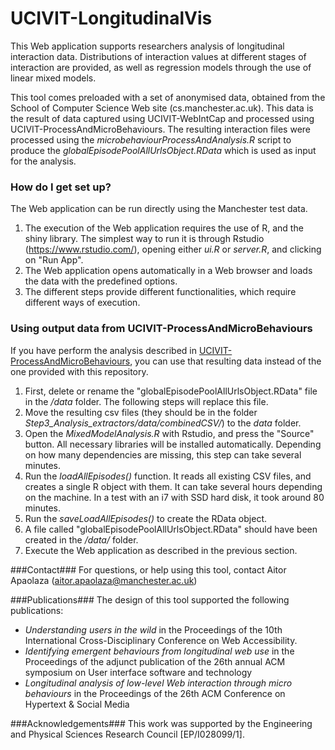 # UCIVIT-LongitudinalVis #

This Web application supports researchers analysis of longitudinal interaction data. Distributions of interaction values at different stages of interaction are provided, as well as regression models through the use of linear mixed models.

This tool comes preloaded with a set of anonymised data, obtained from the School of Computer Science Web site (cs.manchester.ac.uk). This data is the result of data captured using UCIVIT-WebIntCap and processed using UCIVIT-ProcessAndMicroBehaviours. The resulting interaction files were processed using the *microbehaviourProcessAndAnalysis.R* script to produce the *globalEpisodePoolAllUrlsObject.RData* which is used as input for the analysis.

### How do I get set up? ###

The Web application can be run directly using the Manchester test data.

1. The execution of the Web application requires the use of R, and the shiny library. The simplest way to run it is through Rstudio (https://www.rstudio.com/), opening either *ui.R* or *server.R*, and clicking on "Run App".
2. The Web application opens automatically in a Web browser and loads the data with the predefined options.
3. The different steps provide different functionalities, which require different ways of execution.

### Using output data from UCIVIT-ProcessAndMicroBehaviours

If you have perform the analysis described in [UCIVIT-ProcessAndMicroBehaviours](https://github.com/aapaolaza/UCIVIT-ProcessAndMicroBehaviours), you can use that resulting data instead of the one provided with this repository.

1. First, delete or rename the "globalEpisodePoolAllUrlsObject.RData" file in the */data* folder. The following steps will replace this file.
1. Move the resulting csv files (they should be in the folder *Step3_Analysis_extractors/data/combinedCSV/*) to the *data* folder.
1. Open the *MixedModelAnalysis.R* with Rstudio, and press the "Source" button. All necessary libraries will be installed automatically. Depending on how many dependencies are missing, this step can take several minutes.
1. Run the *loadAllEpisodes()* function. It reads all existing CSV files, and creates a single R object with them. It can take several hours depending on the machine. In a test with an i7 with SSD hard disk, it took around 80 minutes.
1. Run the *saveLoadAllEpisodes()* to create the RData object.
1. A file called "globalEpisodePoolAllUrlsObject.RData" should have been created in the */data/* folder.
1. Execute the Web application as described in the previous section.

###Contact###
For questions, or help using this tool, contact Aitor Apaolaza (aitor.apaolaza@manchester.ac.uk)

###Publications###
The design of this tool supported the following publications:
* *Understanding users in the wild* in the Proceedings of the 10th International Cross-Disciplinary Conference on Web Accessibility.
* *Identifying emergent behaviours from longitudinal web use* in the Proceedings of the adjunct publication of the 26th annual ACM symposium on User interface software and technology
* *Longitudinal analysis of low-level Web interaction through micro behaviours* in the Proceedings of the 26th ACM Conference on Hypertext & Social Media

###Acknowledgements###
This work was supported by the Engineering and Physical Sciences Research Council [EP/I028099/1].
